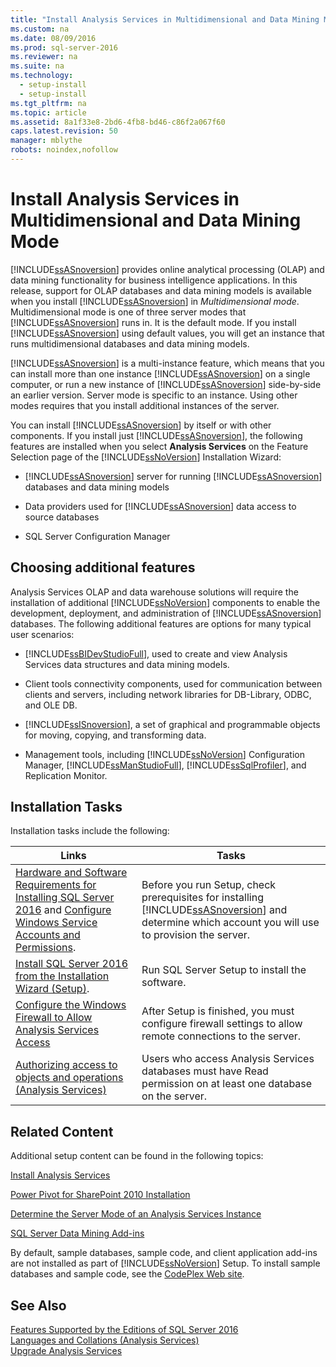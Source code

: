 ```yaml
---
title: "Install Analysis Services in Multidimensional and Data Mining Mode"
ms.custom: na
ms.date: 08/09/2016
ms.prod: sql-server-2016
ms.reviewer: na
ms.suite: na
ms.technology: 
  - setup-install
  - setup-install
ms.tgt_pltfrm: na
ms.topic: article
ms.assetid: 8a1f33e8-2bd6-4fb8-bd46-c86f2a067f60
caps.latest.revision: 50
manager: mblythe
robots: noindex,nofollow
---
```

# Install Analysis Services in Multidimensional and Data Mining Mode
[!INCLUDE[ssASnoversion](../../Topics/TopicNameContainA/tokens/ssASnoversion_md.md)] provides online analytical processing (OLAP) and data mining functionality for business intelligence applications. In this release, support for OLAP databases and data mining models is available when you install [!INCLUDE[ssASnoversion](../../Topics/TopicNameContainA/tokens/ssASnoversion_md.md)] in *Multidimensional mode*. Multidimensional mode is one of three server modes that [!INCLUDE[ssASnoversion](../../Topics/TopicNameContainA/tokens/ssASnoversion_md.md)] runs in. It is the default mode. If you install [!INCLUDE[ssASnoversion](../../Topics/TopicNameContainA/tokens/ssASnoversion_md.md)] using default values, you will get an instance that runs multidimensional databases and data mining models.  
  
 [!INCLUDE[ssASnoversion](../../Topics/TopicNameContainA/tokens/ssASnoversion_md.md)] is a multi-instance feature, which means that you can install more than one instance [!INCLUDE[ssASnoversion](../../Topics/TopicNameContainA/tokens/ssASnoversion_md.md)] on a single computer, or run a new instance of [!INCLUDE[ssASnoversion](../../Topics/TopicNameContainA/tokens/ssASnoversion_md.md)] side-by-side an earlier version. Server mode is specific to an instance. Using other modes requires that you install additional instances of the server.  
  
 You can install [!INCLUDE[ssASnoversion](../../Topics/TopicNameContainA/tokens/ssASnoversion_md.md)] by itself or with other components. If you install just [!INCLUDE[ssASnoversion](../../Topics/TopicNameContainA/tokens/ssASnoversion_md.md)], the following features are installed when you select **Analysis Services** on the Feature Selection page of the [!INCLUDE[ssNoVersion](../../Topics/TopicNameContainA/tokens/ssNoVersion_md.md)] Installation Wizard:  
  
-   [!INCLUDE[ssASnoversion](../../Topics/TopicNameContainA/tokens/ssASnoversion_md.md)] server for running [!INCLUDE[ssASnoversion](../../Topics/TopicNameContainA/tokens/ssASnoversion_md.md)] databases and data mining models  
  
-   Data providers used for [!INCLUDE[ssASnoversion](../../Topics/TopicNameContainA/tokens/ssASnoversion_md.md)] data access to source databases  
  
-   SQL Server Configuration Manager  
  
## Choosing additional features  
 Analysis Services OLAP and data warehouse solutions will require the installation of additional [!INCLUDE[ssNoVersion](../../Topics/TopicNameContainA/tokens/ssNoVersion_md.md)] components to enable the development, deployment, and administration of [!INCLUDE[ssASnoversion](../../Topics/TopicNameContainA/tokens/ssASnoversion_md.md)] databases. The following additional features are options for many typical user scenarios:  
  
-   [!INCLUDE[ssBIDevStudioFull](../../Topics/TopicNameContainA/tokens/ssBIDevStudioFull_md.md)], used to create and view Analysis Services data structures and data mining models.  
  
-   Client tools connectivity components, used for communication between clients and servers, including network libraries for DB-Library, ODBC, and OLE DB.  
  
-   [!INCLUDE[ssISnoversion](../../Topics/TopicNameContainA/tokens/ssISnoversion_md.md)], a set of graphical and programmable objects for moving, copying, and transforming data.  
  
-   Management tools, including [!INCLUDE[ssNoVersion](../../Topics/TopicNameContainA/tokens/ssNoVersion_md.md)] Configuration Manager, [!INCLUDE[ssManStudioFull](../../Topics/TopicNameContainA/tokens/ssManStudioFull_md.md)], [!INCLUDE[ssSqlProfiler](../../Topics/TopicNameContainA/tokens/ssSqlProfiler_md.md)], and Replication Monitor.  
  
## Installation Tasks  
 Installation tasks include the following:  
  
|Links|Tasks|  
|-----------|-----------|  
|[Hardware and Software Requirements for Installing SQL Server 2016](../../Topics/TopicNameNotContainA/Hardware-and-Software-Requirements-for-Installing-SQL-Server-2016.md) and [Configure Windows Service Accounts and Permissions](../../Topics/TopicNameNotContainA/Configure-Windows-Service-Accounts-and-Permissions.md).|Before you run Setup, check prerequisites for installing [!INCLUDE[ssASnoversion](../../Topics/TopicNameContainA/tokens/ssASnoversion_md.md)] and determine which account you will use to provision the server.|  
|[Install SQL Server 2016 from the Installation Wizard (Setup)](../../Topics/TopicNameNotContainA/Install-SQL-Server-2016-from-the-Installation-Wizard--Setup-.md).|Run SQL Server Setup to install the software.|  
|[Configure the Windows Firewall to Allow Analysis Services Access](../../Topics/TopicNameNotContainA/Configure-the-Windows-Firewall-to-Allow-Analysis-Services-Access.md)|After Setup is finished, you must configure firewall settings to allow remote connections to the server.|  
|[Authorizing access to objects and operations (Analysis Services)](../../Topics/TopicNameNotContainA/Authorizing-access-to-objects-and-operations--Analysis-Services-.md)|Users who access Analysis Services databases must have Read permission on at least one database on the server.|  
  
## Related Content  
 Additional setup content can be found in the following topics:  
  
 [Install Analysis Services](../../Topics/TopicNameNotContainA/Install-Analysis-Services.md)  
  
 [Power Pivot for SharePoint 2010 Installation](assetId:///8d47dde7-c941-4280-a934-e2fe3f9a938f)  
  
 [Determine the Server Mode of an Analysis Services Instance](../../Topics/TopicNameNotContainA/Determine-the-Server-Mode-of-an-Analysis-Services-Instance.md)  
  
 [SQL Server Data Mining Add-ins](http://go.microsoft.com/fwlink/?LinkId=197091)  
  
 By default, sample databases, sample code, and client application add-ins are not installed as part of [!INCLUDE[ssNoVersion](../../Topics/TopicNameContainA/tokens/ssNoVersion_md.md)] Setup. To install sample databases and sample code, see the [CodePlex Web site](http://go.microsoft.com/fwlink/?LinkId=87843).  
  
## See Also  
 [Features Supported by the Editions of SQL Server 2016](../../Topics/TopicNameNotContainA/Features-Supported-by-the-Editions-of-SQL-Server-2016.md)   
 [Languages and Collations (Analysis Services)](../../Topics/TopicNameNotContainA/Languages-and-Collations--Analysis-Services-.md)   
 [Upgrade Analysis Services](../../Topics/TopicNameNotContainA/Upgrade-Analysis-Services.md)